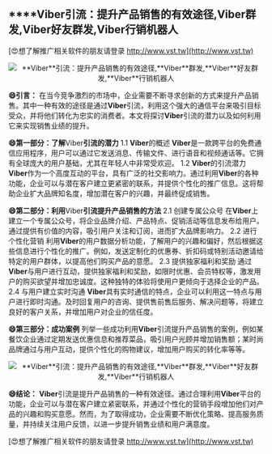 ## ****Viber**引流：提升产品销售的有效途径,**Viber**群发,**Viber**好友群发,**Viber**行销机器人**

[😍想了解推广相关软件的朋友请登录 http://www.vst.tw](http://www.vst.tw)

 <center><img src="https://vst.tw/MP4/tuiguang/png/6.png" alt="**Viber**引流：提升产品销售的有效途径,**Viber**群发,**Viber**好友群发,**Viber**行销机器人"></center>

**😄引言：**
在当今竞争激烈的市场中，企业需要不断寻求创新的方式来提升产品销售。其中一种有效的途径是通过**Viber**引流，利用这个强大的通信平台来吸引目标受众，并将他们转化为忠实的消费者。本文将探讨**Viber**引流的潜力以及如何利用它来实现销售业绩的提升。

**😄第一部分：了解**Viber**引流的潜力**
1.1 **Viber**的概述
**Viber**是一款跨平台的免费通信应用程序，用户可以通过它发送消息、传输文件、进行语音和视频通话等。它拥有全球庞大的用户基础，尤其在年轻人中非常受欢迎。
1.2 **Viber**的引流潜力
**Viber**作为一个高度互动的平台，具有广泛的社交影响力。通过利用**Viber**的各种功能，企业可以与潜在客户建立更紧密的联系，并提供个性化的推广信息。这将帮助企业扩大品牌知名度，增加潜在客户的兴趣，并最终促成销售。

**😄第二部分：利用**Viber**引流提升产品销售的方法**
2.1 创建专属公众号
在**Viber**上建立一个专属公众号，将企业品牌介绍、产品特点、促销活动等信息发布给用户。通过提供有价值的内容，吸引用户关注和订阅，进而扩大品牌影响力。
2.2 进行个性化营销
利用**Viber**的用户数据分析功能，了解用户的兴趣和偏好，然后根据这些信息进行个性化的推广。例如，发送定制化的优惠券、折扣码或特别活动邀请给特定的用户群体，以提高他们购买产品的意愿。
2.3 提供独家福利和奖励
通过**Viber**与用户进行互动，提供独家福利和奖励，如限时优惠、会员特权等，激发用户的购买欲望并增加忠诚度。这种独特的体验将使用户更倾向于选择企业的产品。
2.4 与用户建立实时沟通
**Viber**具有实时通信的特点，企业可以利用这一特点与用户进行即时沟通。及时回复用户的咨询、提供售前售后服务、解决问题等，将建立良好的客户关系，并增加用户对企业的信任度。

**😄第三部分：成功案例**
列举一些成功利用**Viber**引流提升产品销售的案例，例如某餐饮企业通过定期发送优惠信息和推荐菜品，吸引用户光顾并增加销售额；某时尚品牌通过与用户互动，提供个性化的购物建议，增加用户购买的转化率等等。

 <center><img src="https://vst.tw/MP4/tuiguang/png/5.png" alt="**Viber**引流：提升产品销售的有效途径,**Viber**群发,**Viber**好友群发,**Viber**行销机器人"></center>

**😄结论：**
**Viber**引流是提升产品销售的一种有效途径。通过合理利用**Viber**平台的功能，企业可以与潜在客户建立紧密联系，并通过个性化的营销手段增加他们对产品的兴趣和购买意愿。然而，为了取得成功，企业需要不断优化策略、提高服务质量，并持续关注用户反馈，以进一步提升销售业绩和用户满意度。

[😍想了解推广相关软件的朋友请登录 http://www.vst.tw](http://www.vst.tw)



